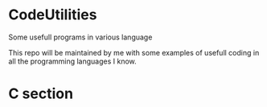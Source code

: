 # CodeUtilities
Some usefull programs in various language 

This repo will be maintained by me with some examples of usefull coding in all the programming
languages I know. 

# C section
